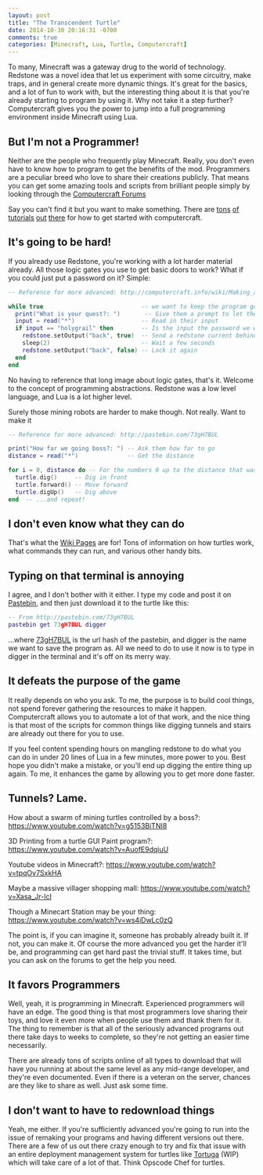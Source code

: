 ```yaml
---
layout: post
title: "The Transcendent Turtle"
date: 2014-10-30 20:16:31 -0700
comments: true
categories: [Minecraft, Lua, Turtle, Computercraft]
---
```


To many, Minecraft was a gateway drug to the world of technology. Redstone was a novel idea that let us experiment with some circuitry, make traps, and in general create more dynamic things. It's great for the basics, and a lot of fun to work with, but the interesting thing about it is that you're already starting to program by using it. Why not take it a step further? Computercraft gives you the power to jump into a full programming environment inside Minecraft using Lua.

<!-- more -->

## But I'm not a Programmer!

Neither are the people who frequently play Minecraft. Really, you don't even have to know how to program to get the benefits of the mod. Programmers are a peculiar breed who love to share their creations publicly. That means you can get some amazing tools and scripts from brilliant people simply by looking through the [Computercraft Forums](http://www.computercraft.info/forums2/)

Say you can't find it but you want to make something. There are [tons](https://www.youtube.com/watch?v=DSsx4VSe-Uk) [of](https://www.youtube.com/watch?v=bnKuOJOaWIA) [tutorials](https://www.youtube.com/watch?v=H5a7S4eF7zw) [out](https://www.youtube.com/watch?v=3zUEprIoFwA) [there](https://www.youtube.com/watch?v=1vK5rOkiW7g) for how to get started with computercraft.

## It's going to be hard!

If you already use Redstone, you're working with a lot harder material already. All those logic gates you use to get basic doors to work? What if you could just put a password on it? Simple:

```lua
-- Reference for more advanced: http://computercraft.info/wiki/Making_a_Password_Protected_Door

while true                            -- we want to keep the program going
  print("What is your quest?: ")       -- Give them a prompt to let them know what you want
  input = read("*")                   -- Read in their input
  if input == "holygrail" then        -- Is the input the password we want?
    redstone.setOutput("back", true)  -- Send a redstone current behind the computer
    sleep(2)                          -- Wait a few seconds
    redstone.setOutput("back", false) -- Lock it again
  end
end
```

No having to reference that long image about logic gates, that's it. Welcome to the concept of programming abstractions. Redstone was a low level language, and Lua is a lot higher level.

Surely those mining robots are harder to make though. Not really. Want to make it 

```lua
-- Reference for more advanced: http://pastebin.com/73gH7BUL

print("How far we going boss?: ") -- Ask them how far to go
distance = read("*")              -- Get the distance

for i = 0, distance do -- For the numbers 0 up to the distance that was entered...
  turtle.dig()     -- Dig in front
  turtle.forward() -- Move forward
  turtle.digUp()   -- Dig above
end  -- ...and repeat!
```

## I don't even know what they can do

That's what the [Wiki Pages](http://computercraft.info/wiki/Main_Page) are for! Tons of information on how turtles work, what commands they can run, and various other handy bits.

## Typing on that terminal is annoying

I agree, and I don't bother with it either. I type my code and post it on [Pastebin](http://pastebin.com/), and then just download it to the turtle like this:

```lua
-- From http://pastebin.com/73gH7BUL
pastebin get 73gH7BUL digger
```

...where [73gH7BUL](http://pastebin.com/73gH7BUL) is the url hash of the pastebin, and digger is the name we want to save the program as. All we need to do to use it now is to type in digger in the terminal and it's off on its merry way.

## It defeats the purpose of the game

It really depends on who you ask. To me, the purpose is to build cool things, not spend forever gathering the resources to make it happen. Computercraft allows you to automate a lot of that work, and the nice thing is that most of the scripts for common things like digging tunnels and stairs are already out there for you to use.

If you feel content spending hours on mangling redstone to do what you can do in under 20 lines of Lua in a few minutes, more power to you. Best hope you didn't make a mistake, or you'll end up digging the entire thing up again. To me, it enhances the game by allowing you to get more done faster.

## Tunnels? Lame.

How about a swarm of mining turtles controlled by a boss?: https://www.youtube.com/watch?v=g5153BiTNI8

3D Printing from a turtle GUI Paint program?: https://www.youtube.com/watch?v=AuofE9dqiuU

Youtube videos in Minecraft?: https://www.youtube.com/watch?v=tpqOv7SxkHA

Maybe a massive villager shopping mall: https://www.youtube.com/watch?v=Xasa_Jr-lcI

Though a Minecart Station may be your thing: https://www.youtube.com/watch?v=ws4iDwLc0zQ

The point is, if you can imagine it, someone has probably already built it. If not, you can make it. Of course the more advanced you get the harder it'll be, and programming can get hard past the trivial stuff. It takes time, but you can ask on the forums to get the help you need.

## It favors Programmers

Well, yeah, it is programming in Minecraft. Experienced programmers will have an edge. The good thing is that most programmers love sharing their toys, and love it even more when people use them and thank them for it. The thing to remember is that all of the seriously advanced programs out there take days to weeks to complete, so they're not getting an easier time necessarily.

There are already tons of scripts online of all types to download that will have you running at about the same level as any mid-range developer, and they're even documented. Even if there is a veteran on the server, chances are they like to share as well. Just ask some time.

## I don't want to have to redownload things

Yeah, me either. If you're sufficiently advanced you're going to run into the issue of remaking your programs and having different versions out there. There are a few of us out there crazy enough to try and fix that issue with an entire deployment management system for turtles like [Tortuga](https://github.com/baweaver/tortuga) (WIP) which will take care of a lot of that. Think Opscode Chef for turtles.

